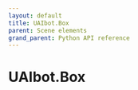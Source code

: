 ```yaml
---
layout: default
title: UAIbot.Box
parent: Scene elements
grand_parent: Python API reference
---
```


# UAIbot.Box
